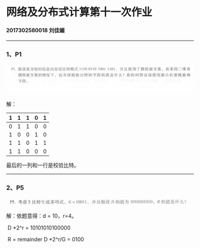 # 网络及分布式计算第十一次作业

#### 2017302580018  刘佳媚

---

### 1、P1

![image](image/P1.png)

解：

| 1    | 1    | 1    | 0    | 1    |
| ---- | ---- | ---- | ---- | ---- |
| 0    | 1    | 1    | 0    | 0    |
| 1    | 0    | 0    | 1    | 0    |
| 1    | 1    | 0    | 1    | 1    |
| 1    | 1    | 0    | 0    | 0    |

最后的一列和一行是校验比特。

------

### 2、P5

![image](image/P5.png)

  

解：依题意得：d = 10，r=4。

​       D *2^r = 10101010100000

​       R = remainder D *2^r/G = 0100